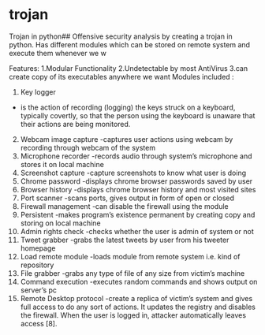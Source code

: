 # trojan
Trojan in python##
Offensive security analysis by creating a trojan in python.
Has different modules which can be stored on remote system and execute them whenever we w

Features:
1.Modular Functionality
2.Undetectable by most AntiVirus
3.can create copy of its executables anywhere we want
Modules included :
  1)	Key logger 
- is the action of recording (logging) the keys struck on a keyboard, typically covertly, so that the person using the keyboard is unaware that their actions are being monitored. 
2)	Webcam image capture
-captures user actions using webcam by recording through webcam of the system
3)	Microphone recorder
-records audio through system’s microphone and stores it on local machine
4)	Screenshot capture
-capture screenshots to know what user is doing 
5)	Chrome password 
-displays chrome browser passwords saved by user
6)	Browser history
-displays chrome browser history and most visited sites
7)	Port scanner
-scans ports, gives output in form of open or closed
8)	Firewall management
-can disable the firewall using the module
9)	Persistent
-makes program’s existence permanent by creating copy and storing on local machine 
10)	Admin rights check
-checks whether the user is admin of system or not
11)	Tweet grabber
-grabs the latest tweets by user from his tweeter homepage
12)	Load remote module 
-loads module from remote system i.e. kind of repository
13)	File grabber
-grabs any type of file of any size from victim’s machine
14)	Command execution 
-executes random commands and shows output on server’s pc
15)	Remote Desktop protocol
-create a replica of victim’s system and gives full access to do any sort of actions. It updates the registry and disables the firewall. When the user is logged in, attacker automatically leaves access [8]. 
